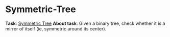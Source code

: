 # Symmetric-Tree
**Task**: [Symmetric Tree](https://leetcode.com/problems/symmetric-tree/)
**About task**: Given a binary tree, check whether it is a mirror of itself (ie, symmetric around its center).
